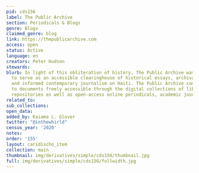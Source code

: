 ```yaml
---
pid: cds156
label: The Public Archive
section: Periodicals & Blogs
genre: Blogs
claimed_genre: blog
link: https://thepublicarchive.com
access: open
status: Active
language: en
creators: Peter Hudson
stewards:
blurb: In light of this obliteration of history, The Public Archive was initiated
  to serve as an accessible clearinghouse of historical essays, archival sources,
  and informed contemporary journalism on Haiti. The Public Archive compiles links
  to documents freely accessible through the digital collections of libraries and
  repositories as well as open-access online periodicals, academic journals and newspapers.
related_to:
sub_collections:
open_data:
added_by: Kaiama L. Glover
twitter: "@inthewhirld"
census_year: '2020'
notes:
order: '155'
layout: caridischo_item
collection: main
thumbnail: img/derivatives/simple/cds156/thumbnail.jpg
full: img/derivatives/simple/cds156/fullwidth.jpg
---
```

